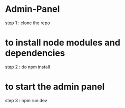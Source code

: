 # Admin-Panel

step 1 : clone the repo

 # to install node modules and dependencies 
step 2 : do npm install

 # to start the admin panel
step 3 : npm run dev 
